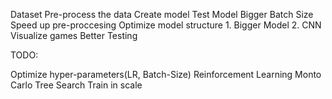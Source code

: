 Dataset
Pre-process the data
Create model
Test Model
Bigger Batch Size
Speed up pre-proccesing
Optimize model structure
    1. Bigger Model
    2. CNN
Visualize games
Better Testing

TODO:

Optimize hyper-parameters(LR, Batch-Size)
Reinforcement Learning
Monto Carlo Tree Search
Train in scale